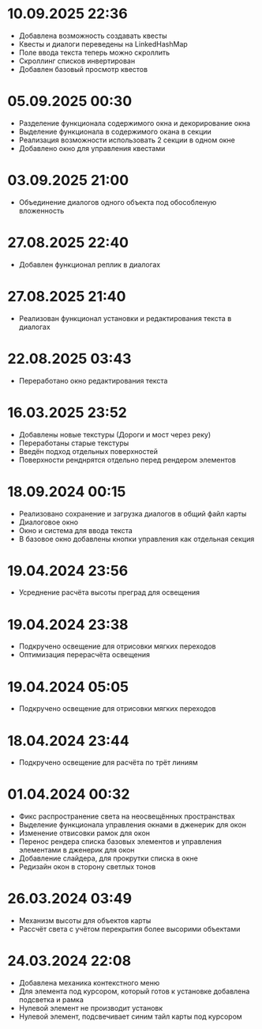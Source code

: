 10.09.2025 22:36
==========================
  - Добавлена возможность создавать квесты
  - Квесты и диалоги переведены на LinkedHashMap
  - Поле ввода текста теперь можно скроллить
  - Скроллинг списков инвертирован
  - Добавлен базовый просмотр квестов 

05.09.2025 00:30
==========================
  - Разделение функционала содержимого окна и декорирование окна
  - Выделение функционала в содержимого окана в секции
  - Реализация возможности использовать 2 секции в одном окне
  - Добавлено окно для управления квестами

03.09.2025 21:00
==========================
  - Объединение диалогов одного объекта под обособленую вложенность 

27.08.2025 22:40
==========================
  - Добавлен функционал реплик в диалогах

27.08.2025 21:40
==========================
  - Реализован функционал установки и редактирования текста в диалогах

22.08.2025 03:43
==========================
  - Переработано окно редактирования текста

16.03.2025 23:52
==========================
  - Добавлены новые текстуры (Дороги и мост через реку)
  - Переработаны старые текстуры
  - Введён подход отдельных поверхностей
  - Поверхности ренднрятся отдельно перед рендером элементов

18.09.2024 00:15
==========================
  - Реализовано сохранение и загрузка диалогов в общий файл карты
  - Диалоговое окно
  - Окно и система для ввода текста
  - В базовое окно добавлены кнопки управления как отдельная секция

19.04.2024 23:56
==========================
  - Усреднение расчёта высоты преград для освещения

19.04.2024 23:38
==========================
  - Подкручено освещение для отрисовки мягких переходов
  - Оптимизация перерасчёта освещения

19.04.2024 05:05
==========================
  - Подкручено освещение для отрисовки мягких переходов

18.04.2024 23:44
==========================
  - Подкручено освещение для расчёта по трёт линиям

01.04.2024 00:32
==========================
  - Фикс распространение света на неосвещённых пространствах
  - Выделение функционала управления окнами в дженерик для окон
  - Изменение отвисовки рамок для окон
  - Перенос рендера списка базовых элементов и управления элементами в дженерик для окон
  - Добавление слайдера, для прокрутки списка в окне
  - Редизайн окон в сторону светлых тонов

26.03.2024 03:49
==========================
  - Механизм высоты для объектов карты
  - Рассчёт света с учётом перекрытия более высорими объектами


24.03.2024 22:08
==========================
  - Добавлена механика контекстного меню
  - Для элемента под курсором, который готов к установке добавлена подсветка и рамка
  - Нулевой элемент не производит установк
  - Нулевой элемент, подсвечивает синим тайл карты под курсором